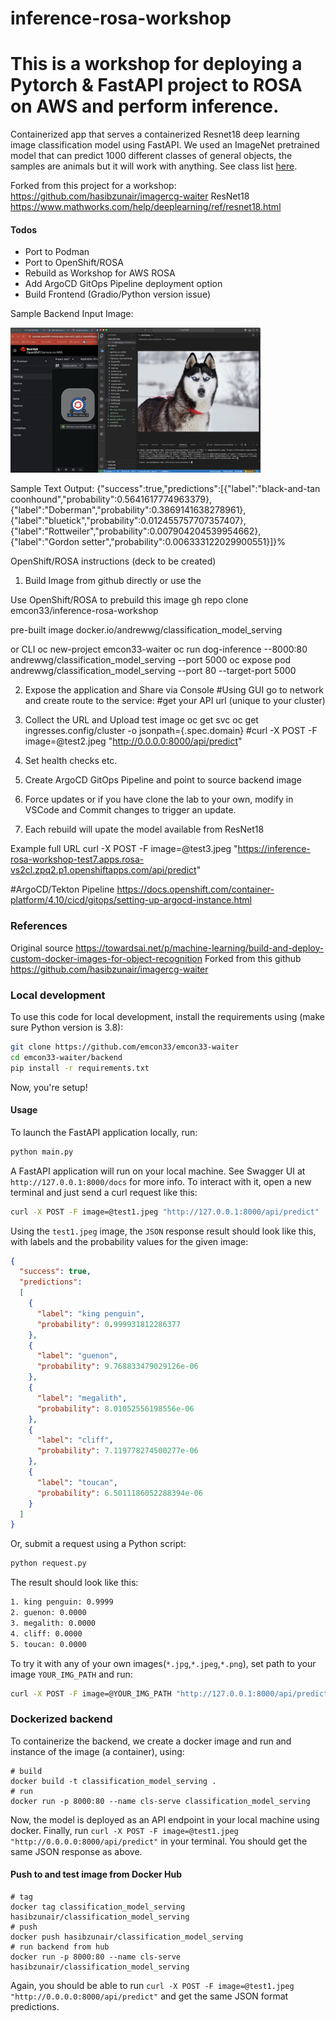 # inference-rosa-workshop
# This is a workshop for deploying a Pytorch & FastAPI project to ROSA on AWS and perform inference.

Containerized app that serves a containerized Resnet18 deep learning image classification model using FastAPI. We used an ImageNet pretrained model that can predict 1000 different classes of general objects, the samples are animals but it will work with anything. See class list [here](https://deeplearning.cms.waikato.ac.nz/user-guide/class-maps/IMAGENET/).

Forked from this project for a workshop: https://github.com/hasibzunair/imagercg-waiter
ResNet18 https://www.mathworks.com/help/deeplearning/ref/resnet18.html

#### Todos
* Port to Podman 
* Port to OpenShift/ROSA
* Rebuild as Workshop for AWS ROSA
* Add ArgoCD GitOps Pipeline deployment option 
* Build Frontend (Gradio/Python version issue) 

Sample Backend Input Image: 
<p align="left">
  <a href="#"><img src="./sample.jpg" width="400"></a> <br />
  <em> 
  </em>
</p>

Sample Text Output:
{"success":true,"predictions":[{"label":"black-and-tan coonhound","probability":0.5641617774963379},{"label":"Doberman","probability":0.3869141638278961},{"label":"bluetick","probability":0.012455757707357407},{"label":"Rottweiler","probability":0.007904204539954662},{"label":"Gordon setter","probability":0.006333122029900551}]}%


OpenShift/ROSA instructions (deck to be created) 
1. Build Image from github directly or use the 

Use OpenShift/ROSA to prebuild this image 
gh repo clone emcon33/inference-rosa-workshop

pre-built image 
docker.io/andrewwg/classification_model_serving

or CLI
oc new-project emcon33-waiter
oc run dog-inference --8000:80 andrewwg/classification_model_serving --port 5000
oc expose pod andrewwg/classification_model_serving --port 80 --target-port 5000 

2. Expose the application and Share via Console 
#Using GUI go to network and create route to the service: 
#get your API url (unique to your cluster) 

3. Collect the URL and Upload test image 
oc get svc
oc get ingresses.config/cluster -o jsonpath={.spec.domain}
#curl -X POST -F image=@test2.jpeg "http://0.0.0.0:8000/api/predict"

4. Set health checks etc. 
5. Create ArgoCD GitOps Pipeline and point to source backend image
6. Force updates or if you have clone the lab to your own, modify in VSCode and Commit changes to trigger an update. 
7. Each rebuild will upate the model available from ResNet18 

Example full URL
curl -X POST -F image=@test3.jpeg "https://inference-rosa-workshop-test7.apps.rosa-vs2cl.zpq2.p1.openshiftapps.com/api/predict"

#ArgoCD/Tekton Pipeline 
https://docs.openshift.com/container-platform/4.10/cicd/gitops/setting-up-argocd-instance.html


### References
Original source https://towardsai.net/p/machine-learning/build-and-deploy-custom-docker-images-for-object-recognition
Forked from this github https://github.com/hasibzunair/imagercg-waiter


### Local development
To use this code for local development, install the requirements using (make sure Python version is 3.8):
```bash
git clone https://github.com/emcon33/emcon33-waiter
cd emcon33-waiter/backend
pip install -r requirements.txt
```
Now, you're setup!

#### Usage
To launch the FastAPI application locally, run:
```python
python main.py
```

A FastAPI application will run on your local machine. See Swagger UI at `http://127.0.0.1:8000/docs` for more info. To interact with it, open a new terminal and just send a curl request like this:
```bash
curl -X POST -F image=@test1.jpeg "http://127.0.0.1:8000/api/predict"
```

Using the `test1.jpeg` image, the `JSON` response result should look like this, with labels and the probability values for the given image:
```json
{
  "success": true, 
  "predictions": 
  [
    {
      "label": "king penguin", 
      "probability": 0.999931812286377
    }, 
    {
      "label": "guenon", 
      "probability": 9.768833479029126e-06
    }, 
    {
      "label": "megalith", 
      "probability": 8.01052556198556e-06
    }, 
    {
      "label": "cliff", 
      "probability": 7.119778274500277e-06
    }, 
    {
      "label": "toucan", 
      "probability": 6.5011186052288394e-06
    }
  ]
}
```

Or, submit a request using a Python script:
```python
python request.py
```
The result should look like this:
```bash
1. king penguin: 0.9999
2. guenon: 0.0000
3. megalith: 0.0000
4. cliff: 0.0000
5. toucan: 0.0000
```

To try it with any of your own images(`*.jpg`,`*.jpeg`,`*.png`), set path to your image `YOUR_IMG_PATH` and run:
```bash
curl -X POST -F image=@YOUR_IMG_PATH "http://127.0.0.1:8000/api/predict"
```

### Dockerized backend

To containerize the backend, we create a docker image and run 
and instance of the image (a container), using:
```
# build
docker build -t classification_model_serving .
# run
docker run -p 8000:80 --name cls-serve classification_model_serving
```

Now, the model is deployed as an API endpoint in your local machine using docker. Finally, run `curl -X POST -F image=@test1.jpeg "http://0.0.0.0:8000/api/predict"` in your terminal. You should get the same JSON response as above.

#### Push to and test image from Docker Hub
```
# tag
docker tag classification_model_serving hasibzunair/classification_model_serving
# push
docker push hasibzunair/classification_model_serving
# run backend from hub
docker run -p 8000:80 --name cls-serve hasibzunair/classification_model_serving
```

Again, you should be able to run `curl -X POST -F image=@test1.jpeg "http://0.0.0.0:8000/api/predict"` and get the same JSON format predictions.